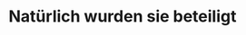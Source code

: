 ---
layout: blog
category: blog
title: Natürlich wurden sie beteiligt
summary: Sie haben es nur nicht gemerkt
image: natuerlichwurdensiebeteiligtp.png
tags: [Bürgerbeteiligung,Verwaltung]
---